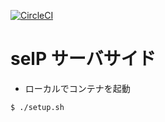 [![CircleCI](https://circleci.com/gh/kkimu/selP-server.svg?style=shield&circle-token=dac7b349ac0696123a21a9eb9aa92654ce844f25)](https://circleci.com/gh/kkimu/selP-server)
# selP サーバサイド

- ローカルでコンテナを起動
```console
$ ./setup.sh
```
